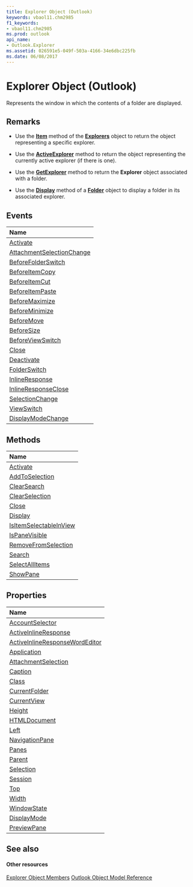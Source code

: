 ```yaml
---
title: Explorer Object (Outlook)
keywords: vbaol11.chm2985
f1_keywords:
- vbaol11.chm2985
ms.prod: outlook
api_name:
- Outlook.Explorer
ms.assetid: 026591e5-049f-503a-4166-34e6dbc225fb
ms.date: 06/08/2017
---
```



# Explorer Object (Outlook)

Represents the window in which the contents of a folder are displayed.


## Remarks




- Use the  **[Item](http://msdn.microsoft.com/library/b854ab0e-e966-4de8-7ccf-db4723812212%28Office.15%29.aspx)** method of the **[Explorers](http://msdn.microsoft.com/library/8398532a-1fad-7390-6778-109ac5e6c67c%28Office.15%29.aspx)** object to return the object representing a specific explorer.
    
- Use the  **[ActiveExplorer](http://msdn.microsoft.com/library/f6dd27c0-4319-c7fc-191f-8b3b2ea319d3%28Office.15%29.aspx)** method to return the object representing the currently active explorer (if there is one).
    
- Use the  **[GetExplorer](http://msdn.microsoft.com/library/f60bf373-802e-cb93-2152-bc6c8945edb1%28Office.15%29.aspx)** method to return the **Explorer** object associated with a folder.
    
- Use the  **[Display](http://msdn.microsoft.com/library/cde389e0-5ec9-8261-5ec0-9a5ba4f8776d%28Office.15%29.aspx)** method of a **[Folder](folder-object-outlook.md)** object to display a folder in its associated explorer.
    

## Events



|**Name**|
|:-----|
|[Activate](http://msdn.microsoft.com/library/8543d347-baf5-cdc9-2366-11c9917e035e%28Office.15%29.aspx)|
|[AttachmentSelectionChange](http://msdn.microsoft.com/library/9694482b-657c-82d5-9ad6-c1df644795b2%28Office.15%29.aspx)|
|[BeforeFolderSwitch](http://msdn.microsoft.com/library/ae65c073-6b4a-ac81-c4ae-691118b19df0%28Office.15%29.aspx)|
|[BeforeItemCopy](http://msdn.microsoft.com/library/05ae7be8-5528-5560-f8ce-73f0afbf4cde%28Office.15%29.aspx)|
|[BeforeItemCut](http://msdn.microsoft.com/library/82861e5e-e990-aed9-4134-db9cbe63d47c%28Office.15%29.aspx)|
|[BeforeItemPaste](http://msdn.microsoft.com/library/a6d43429-5309-4b07-7b0b-68cddd2d7e59%28Office.15%29.aspx)|
|[BeforeMaximize](http://msdn.microsoft.com/library/4d55aa87-44c6-4660-c2bf-579d3b9dc376%28Office.15%29.aspx)|
|[BeforeMinimize](http://msdn.microsoft.com/library/999b2bc3-99de-6dc8-81a2-dd25c8bc71c6%28Office.15%29.aspx)|
|[BeforeMove](http://msdn.microsoft.com/library/bce617d3-3bf8-2a59-ab0a-4ef1e7759c75%28Office.15%29.aspx)|
|[BeforeSize](http://msdn.microsoft.com/library/2df91a98-89e2-82af-acfc-49f8e9f40952%28Office.15%29.aspx)|
|[BeforeViewSwitch](http://msdn.microsoft.com/library/5b7ac070-ba4d-6fa8-94e5-20370efe7343%28Office.15%29.aspx)|
|[Close](http://msdn.microsoft.com/library/20586ee0-35b5-02f9-327b-8431f6083cca%28Office.15%29.aspx)|
|[Deactivate](http://msdn.microsoft.com/library/7bf07653-3e12-670b-c293-1d51cf30e564%28Office.15%29.aspx)|
|[FolderSwitch](http://msdn.microsoft.com/library/5dfa1fa3-c381-8e19-0528-d70a6fd63187%28Office.15%29.aspx)|
|[InlineResponse](http://msdn.microsoft.com/library/5dbaddbd-e6cd-4776-b417-c67f51b12812%28Office.15%29.aspx)|
|[InlineResponseClose](http://msdn.microsoft.com/library/ff3f3286-995a-409c-aca5-706290e26252%28Office.15%29.aspx)|
|[SelectionChange](http://msdn.microsoft.com/library/ef0d976f-b9f6-2080-7657-e48d1c64ccb1%28Office.15%29.aspx)|
|[ViewSwitch](http://msdn.microsoft.com/library/ab981f42-d429-ccd7-a25c-142e52683020%28Office.15%29.aspx)|
|[DisplayModeChange](http://msdn.microsoft.com/library/cee77aad-8905-efed-466e-c2e88cfeeaa2%28Office.15%29.aspx)|

## Methods



|**Name**|
|:-----|
|[Activate](http://msdn.microsoft.com/library/53f33d64-7a33-6772-4abc-fe328d3abb57%28Office.15%29.aspx)|
|[AddToSelection](http://msdn.microsoft.com/library/b85ad121-9e26-0782-3c5e-7651499f8e66%28Office.15%29.aspx)|
|[ClearSearch](http://msdn.microsoft.com/library/644b6012-0b87-b4cb-6104-6f05b5c4dcc5%28Office.15%29.aspx)|
|[ClearSelection](http://msdn.microsoft.com/library/2809b5fb-961e-fb2a-a74d-fffa4484c838%28Office.15%29.aspx)|
|[Close](http://msdn.microsoft.com/library/df5ecd62-066a-0b46-3a5c-e7d955677f4a%28Office.15%29.aspx)|
|[Display](http://msdn.microsoft.com/library/3d93be5a-90af-af60-c16a-ec15d87f4d97%28Office.15%29.aspx)|
|[IsItemSelectableInView](http://msdn.microsoft.com/library/a2ec8bbb-0f24-6db6-05a8-1b8375b71da7%28Office.15%29.aspx)|
|[IsPaneVisible](http://msdn.microsoft.com/library/d547978a-f6b4-06ea-2358-8b6a81230240%28Office.15%29.aspx)|
|[RemoveFromSelection](http://msdn.microsoft.com/library/f31bc78f-500e-2f73-ea14-8d5f19cd44e9%28Office.15%29.aspx)|
|[Search](http://msdn.microsoft.com/library/d4dc7ae5-c24f-90df-f52e-e0b73293e25d%28Office.15%29.aspx)|
|[SelectAllItems](http://msdn.microsoft.com/library/05b3169a-5f27-2169-5ac5-1d64951d6430%28Office.15%29.aspx)|
|[ShowPane](http://msdn.microsoft.com/library/3d2c9dd5-b660-e160-36db-73c23f95a7a2%28Office.15%29.aspx)|

## Properties



|**Name**|
|:-----|
|[AccountSelector](http://msdn.microsoft.com/library/5d383684-a88e-8266-522b-7762895e69d3%28Office.15%29.aspx)|
|[ActiveInlineResponse](http://msdn.microsoft.com/library/fc38314d-7cff-44f4-9151-6129f918a721%28Office.15%29.aspx)|
|[ActiveInlineResponseWordEditor](http://msdn.microsoft.com/library/b9058694-ab8f-4962-ab7d-afac1704dd29%28Office.15%29.aspx)|
|[Application](http://msdn.microsoft.com/library/d3318c7b-55c4-7797-7abf-c2c71911fb01%28Office.15%29.aspx)|
|[AttachmentSelection](http://msdn.microsoft.com/library/d516b972-5eb0-7a76-d4b6-000e26d523aa%28Office.15%29.aspx)|
|[Caption](http://msdn.microsoft.com/library/69f20794-7b31-4999-3c2f-525f1a15f7f6%28Office.15%29.aspx)|
|[Class](http://msdn.microsoft.com/library/12873732-cb5f-e6ca-1328-05cf908038e5%28Office.15%29.aspx)|
|[CurrentFolder](http://msdn.microsoft.com/library/75e7f120-28df-0c3b-ec05-bd880621141b%28Office.15%29.aspx)|
|[CurrentView](http://msdn.microsoft.com/library/177e6387-9ccb-cb71-bbe5-332c25485848%28Office.15%29.aspx)|
|[Height](http://msdn.microsoft.com/library/bce6fc29-c52b-13da-d68b-4b45b694e880%28Office.15%29.aspx)|
|[HTMLDocument](http://msdn.microsoft.com/library/dd9ff575-37f5-1b64-5ebf-f17998586d28%28Office.15%29.aspx)|
|[Left](http://msdn.microsoft.com/library/83691416-276b-a77f-4a20-9fc2443571e0%28Office.15%29.aspx)|
|[NavigationPane](http://msdn.microsoft.com/library/9ff92a76-d1cd-e338-2f45-e3e5c79c136e%28Office.15%29.aspx)|
|[Panes](http://msdn.microsoft.com/library/b7ec51bd-c8e0-f31e-1f15-42a7514cb433%28Office.15%29.aspx)|
|[Parent](http://msdn.microsoft.com/library/32fc387d-a3f2-05b4-ffaf-f93c50f51406%28Office.15%29.aspx)|
|[Selection](http://msdn.microsoft.com/library/11002043-9dab-a5ad-b36e-52ddb04c1859%28Office.15%29.aspx)|
|[Session](http://msdn.microsoft.com/library/47752d87-6ef5-4838-4c08-0325c0b613f7%28Office.15%29.aspx)|
|[Top](http://msdn.microsoft.com/library/f3afa2a5-e532-072d-1be0-4600c4848031%28Office.15%29.aspx)|
|[Width](http://msdn.microsoft.com/library/7e5caaf7-c572-d74a-1019-e9fc2cf78d84%28Office.15%29.aspx)|
|[WindowState](http://msdn.microsoft.com/library/787b6339-eb92-3ab6-df9f-82f6122facc5%28Office.15%29.aspx)|
|[DisplayMode](http://msdn.microsoft.com/library/8e6bcc0d-5a37-2c8f-d059-28706b638dee%28Office.15%29.aspx)|
|[PreviewPane](http://msdn.microsoft.com/library/5f3edb49-b9f6-db03-8f83-3fe27f0aaf08%28Office.15%29.aspx)|

## See also


#### Other resources


[Explorer Object Members](http://msdn.microsoft.com/library/4412c507-4dcd-6005-b9c8-11824624250d%28Office.15%29.aspx)
[Outlook Object Model Reference](http://msdn.microsoft.com/library/73221b13-d8d8-99b8-3394-b95dbbfd5ddc%28Office.15%29.aspx)
